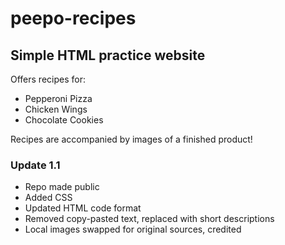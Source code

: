 # peepo-recipes
## Simple HTML practice website

Offers recipes for:
- Pepperoni Pizza
- Chicken Wings
- Chocolate Cookies

Recipes are accompanied by images of a finished product!

### Update 1.1

- Repo made public
- Added CSS
- Updated HTML code format
- Removed copy-pasted text, replaced with short descriptions
- Local images swapped for original sources, credited